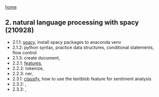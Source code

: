 [home](https://nils-holmberg.github.io/sfac-py/)

## 2. natural language processing with spacy (210928)

- 2.1.1: [spacy](211-intro.html), install spacy packages to anaconda venv
- 2.1.2: python syntax, practice data structures, conditional statements, flow control
- 2.1.3: create document, 
- 2.2.1: [features](221-features.html), 
- 2.2.2: tokenize, 
- 2.2.3: ner, 
- 2.3.1: [classify](231-classify.html), how to use the textblob feature for sentiment analysis
- 2.3.2: , 
- 2.3.3: , 
